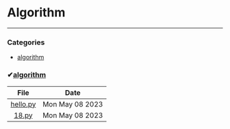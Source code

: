 # Algorithm
---

### Categories
- [algorithm](#algorithm)

### ✔[algorithm](#algorithm)
| File | Date |
|:---:|:---:|
| [hello.py]("./algorithm/hello.py") | Mon May 08 2023 |
| [18.py]("./algorithm/18.py") | Mon May 08 2023 |

